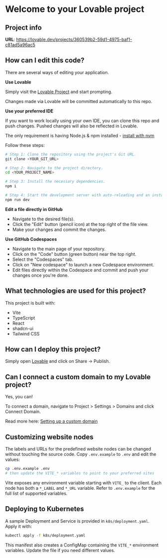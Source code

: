 # Welcome to your Lovable project

## Project info

**URL**: https://lovable.dev/projects/360539b2-59d1-4975-baf1-c81ad5a96ac5

## How can I edit this code?

There are several ways of editing your application.

**Use Lovable**

Simply visit the [Lovable Project](https://lovable.dev/projects/360539b2-59d1-4975-baf1-c81ad5a96ac5) and start prompting.

Changes made via Lovable will be committed automatically to this repo.

**Use your preferred IDE**

If you want to work locally using your own IDE, you can clone this repo and push changes. Pushed changes will also be reflected in Lovable.

The only requirement is having Node.js & npm installed - [install with nvm](https://github.com/nvm-sh/nvm#installing-and-updating)

Follow these steps:

```sh
# Step 1: Clone the repository using the project's Git URL.
git clone <YOUR_GIT_URL>

# Step 2: Navigate to the project directory.
cd <YOUR_PROJECT_NAME>

# Step 3: Install the necessary dependencies.
npm i

# Step 4: Start the development server with auto-reloading and an instant preview.
npm run dev
```

**Edit a file directly in GitHub**

- Navigate to the desired file(s).
- Click the "Edit" button (pencil icon) at the top right of the file view.
- Make your changes and commit the changes.

**Use GitHub Codespaces**

- Navigate to the main page of your repository.
- Click on the "Code" button (green button) near the top right.
- Select the "Codespaces" tab.
- Click on "New codespace" to launch a new Codespace environment.
- Edit files directly within the Codespace and commit and push your changes once you're done.

## What technologies are used for this project?

This project is built with:

- Vite
- TypeScript
- React
- shadcn-ui
- Tailwind CSS

## How can I deploy this project?

Simply open [Lovable](https://lovable.dev/projects/360539b2-59d1-4975-baf1-c81ad5a96ac5) and click on Share -> Publish.

## Can I connect a custom domain to my Lovable project?

Yes, you can!

To connect a domain, navigate to Project > Settings > Domains and click Connect Domain.

Read more here: [Setting up a custom domain](https://docs.lovable.dev/tips-tricks/custom-domain#step-by-step-guide)

## Customizing website nodes

The labels and URLs for the predefined website nodes can be changed without
touching the source code. Copy `.env.example` to `.env` and edit the values:

```bash
cp .env.example .env
# then update the VITE_* variables to point to your preferred sites
```

Vite exposes any environment variable starting with `VITE_` to the client. Each
node has both a `*_LABEL` and `*_URL` variable. Refer to `.env.example` for the
full list of supported variables.

## Deploying to Kubernetes

A sample Deployment and Service is provided in `k8s/deployment.yaml`. Apply it with:

```bash
kubectl apply -f k8s/deployment.yaml
```

This manifest also creates a ConfigMap containing the `VITE_*` environment variables. Update the file if you need different values.
